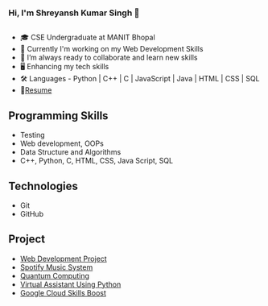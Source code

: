 ### Hi, I'm Shreyansh Kumar Singh 👋
##
* 🎓 CSE Undergraduate at MANIT Bhopal
* 🔭 Currently I'm working on my Web Development Skills
* 📗 I’m always ready to collaborate and learn new skills
* 🖥 Enhancing my tech skills
* 🛠  Languages - Python | C++ | C | JavaScript | Java | HTML | CSS | SQL
* 🧾[Resume](https://drive.google.com/file/d/1PZA79Ig6FE7idWjB5RqOc5kXy6bwYoG2/view?usp=share_link)
 
## Programming Skills 

* Testing
* Web development, OOPs
* Data Structure and Algorithms
* C++, Python, C, HTML, CSS, Java Script, SQL

## Technologies
* Git
* GitHub

## Project
* [Web Development Project](https://github.com/Shreyansh122333/DigitalHub)
* [Spotify Music System](https://github.com/Shreyansh122333/spotify_clone)
* [Quantum Computing](https://github.com/Shreyansh122333/Dimensionality-Reduction)
* [Virtual Assistant Using Python](https://github.com/Shreyansh122333/Virtual_Assistant_using_python)
* [Google Cloud Skills Boost](http://qwiklabs.com/public_profiles/84c7de5a-e381-4583-866d-639e43147b28)

